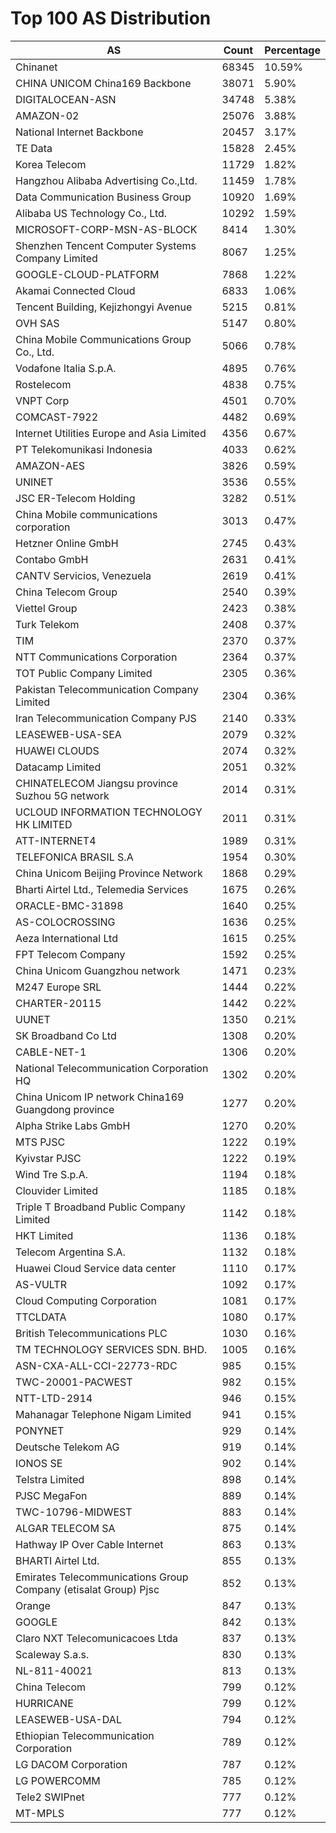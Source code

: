 # Top 100 AS Distribution
| AS | Count | Percentage |
|----|----|----|
| Chinanet | 68345 | 10.59% |
| CHINA UNICOM China169 Backbone | 38071 | 5.90% |
| DIGITALOCEAN-ASN | 34748 | 5.38% |
| AMAZON-02 | 25076 | 3.88% |
| National Internet Backbone | 20457 | 3.17% |
| TE Data | 15828 | 2.45% |
| Korea Telecom | 11729 | 1.82% |
| Hangzhou Alibaba Advertising Co.,Ltd. | 11459 | 1.78% |
| Data Communication Business Group | 10920 | 1.69% |
| Alibaba US Technology Co., Ltd. | 10292 | 1.59% |
| MICROSOFT-CORP-MSN-AS-BLOCK | 8414 | 1.30% |
| Shenzhen Tencent Computer Systems Company Limited | 8067 | 1.25% |
| GOOGLE-CLOUD-PLATFORM | 7868 | 1.22% |
| Akamai Connected Cloud | 6833 | 1.06% |
| Tencent Building, Kejizhongyi Avenue | 5215 | 0.81% |
| OVH SAS | 5147 | 0.80% |
| China Mobile Communications Group Co., Ltd. | 5066 | 0.78% |
| Vodafone Italia S.p.A. | 4895 | 0.76% |
| Rostelecom | 4838 | 0.75% |
| VNPT Corp | 4501 | 0.70% |
| COMCAST-7922 | 4482 | 0.69% |
| Internet Utilities Europe and Asia Limited | 4356 | 0.67% |
| PT Telekomunikasi Indonesia | 4033 | 0.62% |
| AMAZON-AES | 3826 | 0.59% |
| UNINET | 3536 | 0.55% |
| JSC ER-Telecom Holding | 3282 | 0.51% |
| China Mobile communications corporation | 3013 | 0.47% |
| Hetzner Online GmbH | 2745 | 0.43% |
| Contabo GmbH | 2631 | 0.41% |
| CANTV Servicios, Venezuela | 2619 | 0.41% |
| China Telecom Group | 2540 | 0.39% |
| Viettel Group | 2423 | 0.38% |
| Turk Telekom | 2408 | 0.37% |
| TIM | 2370 | 0.37% |
| NTT Communications Corporation | 2364 | 0.37% |
| TOT Public Company Limited | 2305 | 0.36% |
| Pakistan Telecommunication Company Limited | 2304 | 0.36% |
| Iran Telecommunication Company PJS | 2140 | 0.33% |
| LEASEWEB-USA-SEA | 2079 | 0.32% |
| HUAWEI CLOUDS | 2074 | 0.32% |
| Datacamp Limited | 2051 | 0.32% |
| CHINATELECOM Jiangsu province Suzhou 5G network | 2014 | 0.31% |
| UCLOUD INFORMATION TECHNOLOGY HK LIMITED | 2011 | 0.31% |
| ATT-INTERNET4 | 1989 | 0.31% |
| TELEFONICA BRASIL S.A | 1954 | 0.30% |
| China Unicom Beijing Province Network | 1868 | 0.29% |
| Bharti Airtel Ltd., Telemedia Services | 1675 | 0.26% |
| ORACLE-BMC-31898 | 1640 | 0.25% |
| AS-COLOCROSSING | 1636 | 0.25% |
| Aeza International Ltd | 1615 | 0.25% |
| FPT Telecom Company | 1592 | 0.25% |
| China Unicom Guangzhou network | 1471 | 0.23% |
| M247 Europe SRL | 1444 | 0.22% |
| CHARTER-20115 | 1442 | 0.22% |
| UUNET | 1350 | 0.21% |
| SK Broadband Co Ltd | 1308 | 0.20% |
| CABLE-NET-1 | 1306 | 0.20% |
| National Telecommunication Corporation HQ | 1302 | 0.20% |
| China Unicom IP network China169 Guangdong province | 1277 | 0.20% |
| Alpha Strike Labs GmbH | 1270 | 0.20% |
| MTS PJSC | 1222 | 0.19% |
| Kyivstar PJSC | 1222 | 0.19% |
| Wind Tre S.p.A. | 1194 | 0.18% |
| Clouvider Limited | 1185 | 0.18% |
| Triple T Broadband Public Company Limited | 1142 | 0.18% |
| HKT Limited | 1136 | 0.18% |
| Telecom Argentina S.A. | 1132 | 0.18% |
| Huawei Cloud Service data center | 1110 | 0.17% |
| AS-VULTR | 1092 | 0.17% |
| Cloud Computing Corporation | 1081 | 0.17% |
| TTCLDATA | 1080 | 0.17% |
| British Telecommunications PLC | 1030 | 0.16% |
| TM TECHNOLOGY SERVICES SDN. BHD. | 1005 | 0.16% |
| ASN-CXA-ALL-CCI-22773-RDC | 985 | 0.15% |
| TWC-20001-PACWEST | 982 | 0.15% |
| NTT-LTD-2914 | 946 | 0.15% |
| Mahanagar Telephone Nigam Limited | 941 | 0.15% |
| PONYNET | 929 | 0.14% |
| Deutsche Telekom AG | 919 | 0.14% |
| IONOS SE | 902 | 0.14% |
| Telstra Limited | 898 | 0.14% |
| PJSC MegaFon | 889 | 0.14% |
| TWC-10796-MIDWEST | 883 | 0.14% |
| ALGAR TELECOM SA | 875 | 0.14% |
| Hathway IP Over Cable Internet | 863 | 0.13% |
| BHARTI Airtel Ltd. | 855 | 0.13% |
| Emirates Telecommunications Group Company (etisalat Group) Pjsc | 852 | 0.13% |
| Orange | 847 | 0.13% |
| GOOGLE | 842 | 0.13% |
| Claro NXT Telecomunicacoes Ltda | 837 | 0.13% |
| Scaleway S.a.s. | 830 | 0.13% |
| NL-811-40021 | 813 | 0.13% |
| China Telecom | 799 | 0.12% |
| HURRICANE | 799 | 0.12% |
| LEASEWEB-USA-DAL | 794 | 0.12% |
| Ethiopian Telecommunication Corporation | 789 | 0.12% |
| LG DACOM Corporation | 787 | 0.12% |
| LG POWERCOMM | 785 | 0.12% |
| Tele2 SWIPnet | 777 | 0.12% |
| MT-MPLS | 777 | 0.12% |
